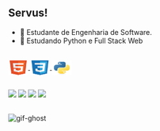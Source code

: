 ## Servus! 

- 👻 Estudante de Engenharia de Software.
- 👻 Estudando Python e Full Stack Web
<div>
  <a href="https://github.com/ghfdm">
</div>
<div style="display: inline_block"><br>
  <img align="center" alt="Ghost-HTML" height="30" width="40" src="https://raw.githubusercontent.com/devicons/devicon/master/icons/html5/html5-original.svg">
  <img align="center" alt="Ghost-CSS" height="30" width="40" src="https://raw.githubusercontent.com/devicons/devicon/master/icons/css3/css3-original.svg">
  <img align="center" alt="Ghost-Python" height="30" width="40" src="https://raw.githubusercontent.com/devicons/devicon/master/icons/python/python-original.svg">
</div>

##

<div>
  <a href="https://www.instagram.com/gusfidriszwski" target="_blank"><img src="https://img.shields.io/badge/-Instagram-%23E4405F?style=for-the-badge&logo=instagram&logoColor=white" target="_blank"></a>
 	<a href="https://www.twitch.tv/ghostmagisch" target="_blank"><img src="https://img.shields.io/badge/Twitch-9146FF?style=for-the-badge&logo=twitch&logoColor=white" target="_blank"></a>
  <a href = "mailto:gustavofdem@gmail.com"><img src="https://img.shields.io/badge/-Gmail-%23333?style=for-the-badge&logo=gmail&logoColor=white" target="_blank"></a>
  <a href="https://www.linkedin.com/in/gustavofidriszwski" target="_blank"><img src="https://img.shields.io/badge/-LinkedIn-%230077B5?style=for-the-badge&logo=linkedin&logoColor=white" target="_blank"></a> 
  
</div>

##

<div align="left">
  <img src="https://media0.giphy.com/media/v1.Y2lkPTc5MGI3NjExY25tMHI0cWxtaHdnb2lycWZzYzAyeWZzaGl4bnRsYmtocnFwcDN3OCZlcD12MV9pbnRlcm5hbF9naWZfYnlfaWQmY3Q9Zw/YARUMKaGd8cRG/giphy.gif" alt="gif-ghost" width="300" />
</div>
